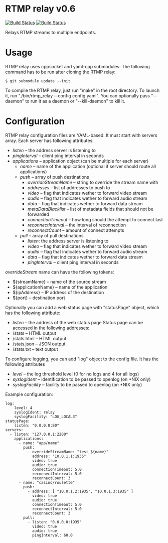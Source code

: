 # RTMP relay v0.6

[![Build Status](https://api.travis-ci.org/elnormous/rtmp_relay.svg?branch=master)](https://travis-ci.org/elnormous/rtmp_relay) [![Build Status](https://ci.appveyor.com/api/projects/status/9axwxwyf99dcr11d?svg=true)](https://ci.appveyor.com/project/elnormous/rtmp_relay)

Relays RTMP streams to multiple endpoints.

# Usage

RTMP relay uses cppsocket and yaml-cpp submodules. The following command has to be run after cloning the RTMP relay:

```
$ git submodule update --init
```

To compile the RTMP relay, just run "make" in the root directory. To launch it, run "./bin/rtmp_relay --config config.yaml". You can optionally pass "--daemon" to run it as a daemon or "--kill-daemon" to kill it.

# Configuration

RTMP relay configuration files are YAML-based. It must start with servers array. Each server has following attributes:

* *listen* – the address server is listening to
* *pingInterval* – client ping interval in seconds
* *applications* – application object (can be multiple for each server)
  * *name* – name of the application (optional if server should route all applications)
  * *push* – array of push destinations
    * *overrideStreamName* – string to override the stream name with
    * *addresses* – list of addresses to push to
    * *video* – flag that indicates wether to forward video stream
    * *audio* – flag that indicates wether to forward audio stream
    * *data* – flag that indicates wether to forward data stream
    * *metaDataBlacklist* – list of metadata fields that should not be forwarded
    * *connectionTimeout* – how long should the attempt to connect last
    * *reconnectInterval* – the interval of reconnection
    * *reconnectCount* – amount of connect attempts
  * *pull* – array of pull destinations
    * *listen*: the address server is listening to
    * *video* – flag that indicates wether to forward video stream
    * *audio* – flag that indicates wether to forward audio stream
    * *data* – flag that indicates wether to forward data stream
    * *pingInterval* – client ping interval in seconds

*overrideStream* name can have the following tokens:

* ${streamName} – name of the source stream
* ${applicationName} – name of the application
* ${ipAddress} – IP address of the destination
* ${port} – destination port

Optionally you can add a web status page with "statusPage" object, which has the following attribute:
* *listen* – the address of the web status page
Status page can be accessed in the following addresses:
* <server address>/stats – HTML output
* <server address>/stats.html – HTML output
* <server address>/stats.json – JSON output
* <server address>/stats.txt – text output

To configure logging, you can add "log" object to the config file. It has the following attributes
* *level* – the log threshold level (0 for no logs and 4 for all logs)
* *syslogIdent* – identification to be passed to openlog (on *NIX only)
* *syslogFacility* – facility to be passed to openlog (on *NIX only)

Example configuration:

    log:
        level: 4
        syslogIdent: relay
        syslogFacility: "LOG_LOCAL3"
    statusPage:
        listen: "0.0.0.0:80"
    servers:
      - listen: "127.0.0.1:2200"
        applications:
          - name: "app/name"
            push:
              - overrideStreamName: "test_${name}"
                address: "10.0.1.1:1935"
                video: true
                audio: true
                connectionTimeout: 5.0
                reconnectInterval: 5.0
                reconnectCount: 3
          - name: "casino/roulette"
            push:
              - address: [ "10.0.1.2:1935", "10.0.1.3:1935" ]
                video: true
                audio: true
                connectionTimeout: 5.0
                reconnectInterval: 5.0
                reconnectCount: 3
            pull:
              - listen: "0.0.0.0:1935"
                video: true
                audio: true
                pingInterval: 60.0